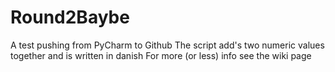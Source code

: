 # Round2Baybe
A test pushing from PyCharm to Github
The script add's two numeric values together and is written in danish
For more (or less) info see the wiki page
